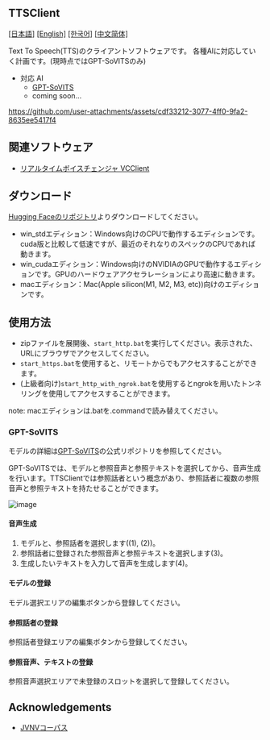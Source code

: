 TTSClient
---
  [[日本語]](./README.md) [[English]](./README_en.md) [[한국어]](./README_ko.md) [[中文简体]](./README_cn.md)

Text To Speech(TTS)のクライアントソフトウェアです。
各種AIに対応していく計画です。(現時点ではGPT-SoVITSのみ)

- 対応 AI
  - [GPT-SoVITS](https://github.com/RVC-Boss/GPT-SoVITS)
  - coming soon...

https://github.com/user-attachments/assets/cdf33212-3077-4ff0-9fa2-8635ee5417f4


## 関連ソフトウェア
- [リアルタイムボイスチェンジャ VCClient](https://github.com/w-okada/voice-changer)

## ダウンロード
[Hugging Faceのリポジトリ](https://huggingface.co/wok000/ttsclient000/tree/main)よりダウンロードしてください。

- win_stdエディション：Windows向けのCPUで動作するエディションです。cuda版と比較して低速ですが、最近のそれなりのスペックのCPUであれば動きます。
- win_cudaエディション：Windows向けのNVIDIAのGPUで動作するエディションです。GPUのハードウェアアクセラレーションにより高速に動きます。
- macエディション：Mac(Apple silicon(M1, M2, M3, etc))向けのエディションです。

## 使用方法
- zipファイルを展開後、`start_http.bat`を実行してください。表示された、URLにブラウザでアクセスしてください。
- `start_https.bat`を使用すると、リモートからでもアクセスすることができます。
- (上級者向け)`start_http_with_ngrok.bat`を使用するとngrokを用いたトンネリングを使用してアクセスすることができます。

note: macエディションは.batを.commandで読み替えてください。

### GPT-SoVITS

モデルの詳細は[GPT-SoVITS](https://github.com/RVC-Boss/GPT-SoVITS)の公式リポジトリを参照してください。

GPT-SoVITSでは、モデルと参照音声と参照テキストを選択してから、音声生成を行います。TTSClientでは参照話者という概念があり、参照話者に複数の参照音声と参照テキストを持たせることができます。

![image](https://github.com/user-attachments/assets/032a65ed-b9d5-4f8a-8efe-73bd10b66593)

#### 音声生成

1. モデルと、参照話者を選択します((1), (2))。
2. 参照話者に登録された参照音声と参照テキストを選択します(3)。
3. 生成したいテキストを入力して音声を生成します(4)。

#### モデルの登録

モデル選択エリアの編集ボタンから登録してください。

#### 参照話者の登録

参照話者登録エリアの編集ボタンから登録してください。

#### 参照音声、テキストの登録

参照音声選択エリアで未登録のスロットを選択して登録してください。

## Acknowledgements
- [JVNVコーパス](https://sites.google.com/site/shinnosuketakamichi/research-topics/jvnv_corpus)

